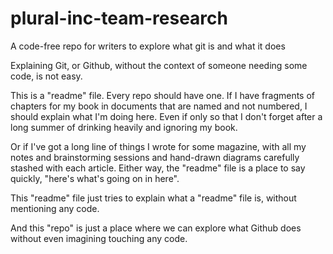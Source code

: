 # plural-inc-team-research
A code-free repo for writers to explore what git is and what it does

Explaining Git, or Github, without the context of someone needing some code, is not easy.

This is a "readme" file. Every repo should have one. If I have fragments of chapters for my book in documents that are named and not numbered, I should explain what I'm doing here. Even if only so that I don't forget after a long summer of drinking heavily and ignoring my book.

Or if I've got a long line of things I wrote for some magazine, with all my notes and brainstorming sessions and hand-drawn diagrams carefully stashed with each article. Either way, the "readme" file is a place to say quickly, "here's what's going on in here".

This "readme" file just tries to explain what a "readme" file is, without mentioning any code.

And this "repo" is just a place where we can explore what Github does without even imagining touching any code.
